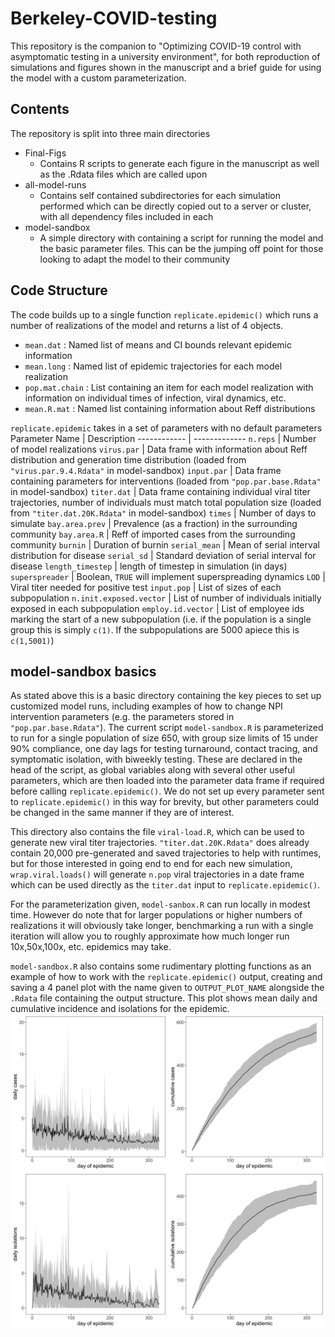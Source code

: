 # Berkeley-COVID-testing

This repository is the companion to "Optimizing COVID-19 control with asymptomatic testing in a university environment", for both reproduction of simulations and figures shown in the manuscript and a brief guide for using the model with a custom parameterization.

## Contents
The repository is split into three main directories
- Final-Figs
  - Contains R scripts to generate each figure in the manuscript as well as the .Rdata files which are called upon
- all-model-runs
  - Contains self contained subdirectories for each simulation performed which can be directly copied out to a server or cluster, with all dependency files included in each
- model-sandbox
  - A simple directory with containing a script for running the model and the basic parameter files. This can be the jumping off point for those looking to adapt the model to their community

## Code Structure
The code builds up to a single function `replicate.epidemic()` which runs a number of realizations of the model and returns a list of 4 objects.
- `mean.dat` : Named list of means and CI bounds relevant epidemic information
- `mean.long` : Named list of epidemic trajectories for each model realization
- `pop.mat.chain` : List containing an item for each model realization with information on individual times of infection, viral dynamics, etc.
- `mean.R.mat` : Named list containing information about Reff distributions

`replicate.epidemic` takes in a set of parameters with no default parameters
Parameter Name | Description
------------ | -------------
`n.reps` | Number of model realizations
`virus.par` | Data frame with information about Reff distribution and generation time distribution (loaded from `"virus.par.9.4.Rdata"` in model-sandbox)
`input.par` | Data frame containing parameters for interventions (loaded from `"pop.par.base.Rdata"` in model-sandbox)
`titer.dat` | Data frame containing individual viral titer trajectories, number of individuals must match total population size (loaded from `"titer.dat.20K.Rdata"` in model-sandbox)
`times` | Number of days to simulate
`bay.area.prev` | Prevalence (as a fraction) in the surrounding community
`bay.area.R` | Reff of imported cases from the surrounding community
`burnin` | Duration of burnin
`serial_mean` | Mean of serial interval distribution for disease
`serial_sd` | Standard deviation of serial interval for disease
`length_timestep` | length of timestep in simulation (in days)
`superspreader` | Boolean, `TRUE` will implement superspreading dynamics
`LOD` | Viral titer needed for positive test
`input.pop` | List of sizes of each subpopulation
`n.init.exposed.vector` | List of number of individuals initially exposed in each subpopulation
`employ.id.vector` | List of employee ids marking the start of a new subpopulation (i.e. if the population is a single group this is simply `c(1)`. If the subpopulations are 5000 apiece this is `c(1,5001)`)

## model-sandbox basics
As stated above this is a basic directory containing the key pieces to set up customized model runs, including examples of how to change NPI intervention parameters (e.g. the parameters stored in `"pop.par.base.Rdata"`). The current script `model-sandbox.R` is parameterized to run for a single population of size 650, with group size limits of 15 under 90% compliance, one day lags for testing turnaround, contact tracing, and symptomatic isolation, with biweekly testing. These are declared in the head of the script, as global variables along with several other useful parameters, which are then loaded into the parameter data frame if required before calling `replicate.epidemic()`. We do not set up every parameter sent to `replicate.epidemic()` in this way for brevity, but other parameters could be changed in the same manner if they are of interest.

This directory also contains the file `viral-load.R`, which can be used to generate new viral titer trajectories. `"titer.dat.20K.Rdata"` does already contain 20,000 pre-generated and saved trajectories to help with runtimes, but for those interested in going end to end for each new simulation, `wrap.viral.loads()` will generate `n.pop` viral trajectories in a date frame which can be used directly as the `titer.dat` input to `replicate.epidemic()`.

For the parameterization given, `model-sanbox.R` can run locally in modest time. However do note that for larger populations or higher numbers of realizations it will obviously take longer, benchmarking a run with a single iteration will allow you to roughly approximate how much longer run 10x,50x,100x, etc. epidemics may take.

`model-sandbox.R` also contains some rudimentary plotting functions as an example of how to work with the `replicate.epidemic()` output, creating and saving a 4 panel plot with the name given to `OUTPUT_PLOT_NAME` alongside the `.Rdata` file containing the output structure. This plot shows mean daily and cumulative incidence and isolations for the epidemic. ![Example Plot](/model-sandbox/example.png)
